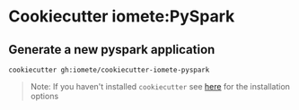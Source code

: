 # Cookiecutter iomete:PySpark


## Generate a new pyspark application

```shell
cookiecutter gh:iomete/cookiecutter-iomete-pyspark
```

> Note: If you haven't installed `cookiecutter` see [here](https://cookiecutter.readthedocs.io/en/1.7.2/installation.html) for the installation options


